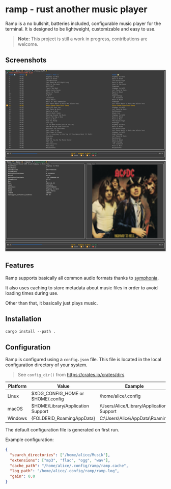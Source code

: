 # ramp - rust another music player

Ramp is a no bullshit, batteries included, configurable music player for the terminal. It is designed to be lightweight, customizable and easy to use.

> **Note:** This project is still a work in progress, contributions are welcome.

## Screenshots

![Screenshot](img/files.png)
![Screenshot](img/fancy.png)


## Features

Ramp supports basically all common audio formats thanks to [symphonia](https://crates.io/crates/symphonia).

It also uses caching to store metadata about music files in order to avoid loading times during use.

Other than that, it basically just plays music.

## Installation

`cargo install --path .`

## Configuration

Ramp is configured using a `config.json` file. This file is located in the local configuration directory of your system.


> See `config_dir()` from https://crates.io/crates/dirs

| Platform | Value                             | Example                                  |
| -------- | --------------------------------- | ---------------------------------------- |
| Linux    | $XDG_CONFIG_HOME or $HOME/.config | /home/alice/.config                      |
| macOS    | $HOME/Library/Application Support | /Users/Alice/Library/Application Support |
| Windows  | {FOLDERID_RoamingAppData}         | C:\Users\Alice\AppData\Roaming           |

The default configuration file is generated on first run.

Example configuration:
```json
{
  "search_directories": ["/home/alice/Musik"],
  "extensions": ["mp3", "flac", "ogg", "wav"],
  "cache_path": "/home/alice/.config/ramp/ramp.cache",
  "log_path": "/home/alice/.config/ramp/ramp.log",
  "gain": 0.0
}
```